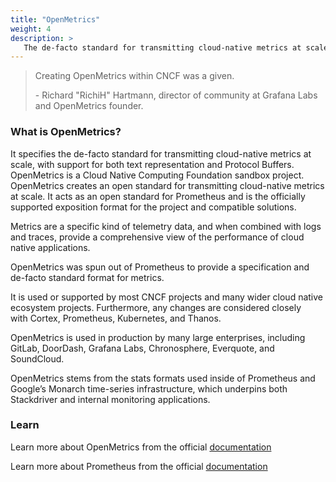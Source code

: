 ```yaml
---
title: "OpenMetrics"
weight: 4
description: >
   The de-facto standard for transmitting cloud-native metrics at scale.
---
```



> Creating OpenMetrics within CNCF was a given.
>
> \- Richard "RichiH" Hartmann, director of community at Grafana Labs and OpenMetrics founder.


### What is OpenMetrics?
It specifies the de-facto standard for transmitting cloud-native metrics at scale, with support for both text representation and Protocol Buffers. OpenMetrics is a Cloud Native Computing Foundation sandbox project. 
OpenMetrics creates an open standard for transmitting cloud-native metrics at scale. It acts as an open standard for Prometheus and is the officially supported exposition format for the project and compatible solutions. 

Metrics are a specific kind of telemetry data, and when combined with logs and traces, provide a comprehensive view of the performance of cloud native applications.  

OpenMetrics was spun out of Prometheus to provide a specification and de-facto standard format for metrics.

It is used or supported by most CNCF projects and many wider cloud native ecosystem projects. Furthermore, any changes are considered closely with Cortex, Prometheus, Kubernetes, and Thanos.

OpenMetrics is used in production by many large enterprises, including GitLab, DoorDash, Grafana Labs, Chronosphere, Everquote, and SoundCloud. 

OpenMetrics stems from the stats formats used inside of Prometheus and Google’s Monarch time-series infrastructure, which underpins both Stackdriver and internal monitoring applications.

### Learn

Learn more about OpenMetrics from the official [documentation](https://openmetrics.io/)

Learn more about Prometheus from the official [documentation](https://prometheus.io/)





